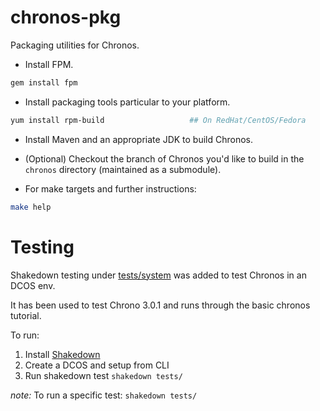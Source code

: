 chronos-pkg
============

Packaging utilities for Chronos.

* Install FPM.

```bash
gem install fpm
```

* Install packaging tools particular to your platform.

```bash
yum install rpm-build                   ## On RedHat/CentOS/Fedora
```

* Install Maven and an appropriate JDK to build Chronos.

* (Optional) Checkout the branch of Chronos you'd like to build in the
  `chronos` directory (maintained as a submodule).

* For make targets and further instructions:

```bash
make help
```

# Testing

Shakedown testing under [tests/system](tests/system) was added to test Chronos in an DCOS env.

It has been used to test Chrono 3.0.1 and runs through the basic chronos tutorial.

To run:

1. Install [Shakedown](https://github.com/dcos/shakedown)
1. Create a DCOS and setup from CLI
1. Run shakedown test `shakedown tests/`

*note:*  To run a specific test:  `shakedown tests/`
